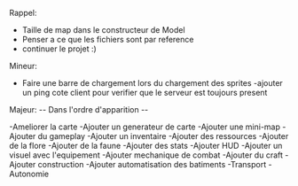 Rappel:
- Taille de map dans le constructeur de Model
- Penser a ce que les fichiers sont par reference
- continuer le projet :)

Mineur:
- Faire une barre de chargement lors du chargement des sprites
-ajouter un ping cote client pour verifier que le serveur est toujours present

Majeur:
-- Dans l'ordre d'apparition --

-Ameliorer la carte
    -Ajouter un generateur de carte
-Ajouter une mini-map
-Ajouter du gameplay
    -Ajouter un inventaire
    -Ajouter des ressources
        -Ajouter de la flore
        -Ajouter de la faune
    -Ajouter des stats
        -Ajouter HUD
    -Ajouter un visuel avec l'equipement
    -Ajouter mechanique de combat
    -Ajouter du craft
    -Ajouter construction
    -Ajouter automatisation des batiments
        -Transport
        -Autonomie